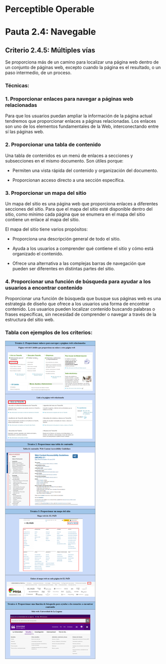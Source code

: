 # Perceptible Operable

# Pauta 2.4: Navegable

## Criterio 2.4.5: Múltiples vías

Se proporciona más de un camino para localizar una página web dentro de un conjunto de páginas web, excepto cuando la página es el resultado, o un paso intermedio, de un proceso.

### Técnicas:

### 1. Proporcionar enlaces para navegar a páginas web relacionadas

Para que los usuarios puedan ampliar la información de la página actual tendremos que proporcionar enlaces a páginas relacionadas. Los enlaces son uno de los elementos fundamentales de la Web, interconectando entre sí las páginas web.

### 2. Proporcionar una tabla de contenido

Una tabla de contenidos es un menú de enlaces a secciones y subsecciones en el mismo documento. Son útiles porque:

* Permiten una vista rápida del contenido y organización del documento.

* Proporcionan acceso directo a una sección específica.

### 3. Proporcionar un mapa del sitio

Un mapa del sitio es una página web que proporciona enlaces a diferentes secciones del sitio. Para que el mapa del sitio esté disponible dentro del sitio, como mínimo cada página que se enumera en el mapa del sitio contiene un enlace al mapa del sitio.

El mapa del sitio tiene varios propósitos:

* Proporciona una descripción general de todo el sitio.

* Ayuda a los usuarios a comprender qué contiene el sitio y cómo está organizado el contenido.

* Ofrece una alternativa a las complejas barras de navegación que pueden ser diferentes en distintas partes del sitio.

### 4. Proporcionar una función de búsqueda para ayudar a los usuarios a encontrar contenido

Proporcionar una función de búsqueda que busque sus páginas web es una estrategia de diseño que ofrece a los usuarios una forma de encontrar contenido. Los usuarios pueden localizar contenido buscando palabras o frases específicas, sin necesidad de comprender o navegar a través de la estructura del sitio web.

### Tabla con ejemplos de los criterios:
![Tabla-Operable](https://github.com/alu0101217741/UyA-Seminarios/blob/main/Seminario_5/img/Tabla-Operable.png?raw=true)



